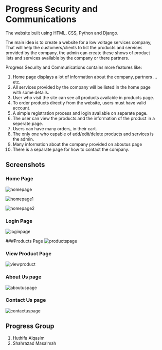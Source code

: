 # Progress Security and Communications

The website built using HTML, CSS, Python and Django.

The main idea is to create a website for a low voltage services company, 
That will help the customers/clients to list the products and services provided by the company, 
the admin can create these shows of product lists and services available by the company or there partners.

Progress Security and Communications contains more features like:
1. Home page displays a lot of information about the company, partners …etc.
2. All services provided by the company will be listed in the home page with some details.
3. User who visit the site can see all products available in products page.
4. To order products directly from the website, users must have valid account.
5. A simple registration process and login available on separate page.
6. The user can view the products and the information of the product in a seperate page.
7. Users can have many orders, in their cart.
8. The only one who capable of add/edit/delete products and services is the admin.
9. Many information about the company provided on aboutus page
10. There is a separate page for how to contact the company. 

## Screenshots

### Home Page
![homepage](https://github.com/Huthifa2023/HS_project/assets/146379471/76ec6f6b-5291-4a75-be77-fda8a9dcfad3)

![homepage1](https://github.com/Huthifa2023/HS_project/assets/146379471/74ff9650-3a02-49bc-a434-3f1b8e7d0a87)

![homepage2](https://github.com/Huthifa2023/HS_project/assets/146379471/6d0f78ba-c5d6-4d33-a228-87d3a589d528)

### Login Page
![loginpage](https://github.com/Huthifa2023/HS_project/assets/146379471/c6c5feba-a99a-4018-b670-b30ec1a6fd8b)

###Products Page
![productspage](https://github.com/Huthifa2023/HS_project/assets/146379471/8ce136db-fd65-41a8-bf60-840b17224a0e)

### View Product Page
![viewproduct](https://github.com/Huthifa2023/HS_project/assets/146379471/58b47aea-2d57-481f-9266-e4a496205937)

### About Us page
![aboutuspage](https://github.com/Huthifa2023/HS_project/assets/146379471/55e079b7-f0aa-49a5-94f6-5a60347d8aeb)

### Contact Us page
![contactuspage](https://github.com/Huthifa2023/HS_project/assets/146379471/6d81110b-d1ef-4b24-9438-4b04b7e7c468)

## Progress Group

1. Huthifa Alqasim
2. Shahrazad Masalmah

